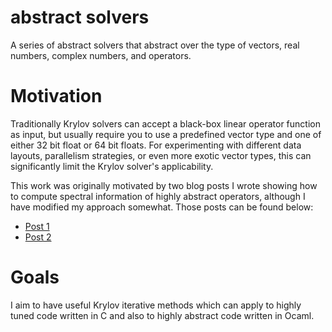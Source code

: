 # abstract solvers

A series of abstract solvers that abstract over the type of vectors, real numbers, complex numbers,
and operators.

# Motivation

Traditionally Krylov solvers can accept a black-box linear operator function as input,
but usually require you to use a predefined vector type and one of either 32 bit float or 64 bit floats.
For experimenting with different data layouts, parallelism strategies, or even more exotic vector types, this can
significantly limit the Krylov solver's applicability.

This work was originally motivated by two blog posts I wrote showing how to compute spectral information of highly
abstract operators, although I have modified my approach somewhat. Those posts can be found below:

* [Post 1](http://www.reidatcheson.com/numerical%20analysis/linear%20algebra/ocaml/functional%20programming/2016/10/14/abstract-numerical-linear-algebra.html)
* [Post 2](http://www.reidatcheson.com/numerical%20analysis/linear%20algebra/ocaml/functional%20programming/2016/12/22/abstract-linear-revisited.html)



# Goals

I aim to have useful Krylov iterative methods which can apply to highly tuned code written in C and also to
highly abstract code written in Ocaml.
